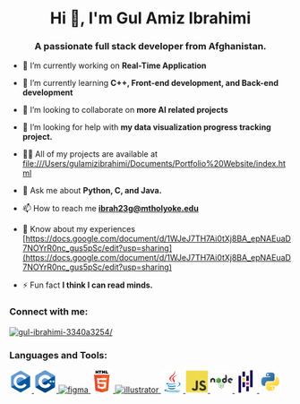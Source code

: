 <h1 align="center">Hi 👋, I'm Gul Amiz Ibrahimi</h1>
<h3 align="center">A passionate full stack developer from Afghanistan.</h3>

- 🔭 I’m currently working on **Real-Time Application**

- 🌱 I’m currently learning **C++, Front-end development, and Back-end development**

- 👯 I’m looking to collaborate on **more AI related projects**

- 🤝 I’m looking for help with **my data visualization progress tracking project.**

- 👨‍💻 All of my projects are available at [file:///Users/gulamizibrahimi/Documents/Portfolio%20Website/index.html](file:///Users/gulamizibrahimi/Documents/Portfolio%20Website/index.html)

- 💬 Ask me about **Python, C, and Java.**

- 📫 How to reach me **ibrah23g@mtholyoke.edu**

- 📄 Know about my experiences [https://docs.google.com/document/d/1WJeJ7TH7Ai0tXj8BA_epNAEuaD7NOYrR0nc_gus5pSc/edit?usp=sharing](https://docs.google.com/document/d/1WJeJ7TH7Ai0tXj8BA_epNAEuaD7NOYrR0nc_gus5pSc/edit?usp=sharing)

- ⚡ Fun fact **I think I can read minds.**

<h3 align="left">Connect with me:</h3>
<p align="left">
<a href="https://linkedin.com/in/gul-ibrahimi-3340a3254/" target="blank"><img align="center" src="https://raw.githubusercontent.com/rahuldkjain/github-profile-readme-generator/master/src/images/icons/Social/linked-in-alt.svg" alt="gul-ibrahimi-3340a3254/" height="30" width="40" /></a>
</p>

<h3 align="left">Languages and Tools:</h3>
<p align="left"> <a href="https://www.cprogramming.com/" target="_blank" rel="noreferrer"> <img src="https://raw.githubusercontent.com/devicons/devicon/master/icons/c/c-original.svg" alt="c" width="40" height="40"/> </a> <a href="https://www.w3schools.com/cpp/" target="_blank" rel="noreferrer"> <img src="https://raw.githubusercontent.com/devicons/devicon/master/icons/cplusplus/cplusplus-original.svg" alt="cplusplus" width="40" height="40"/> </a> <a href="https://www.figma.com/" target="_blank" rel="noreferrer"> <img src="https://www.vectorlogo.zone/logos/figma/figma-icon.svg" alt="figma" width="40" height="40"/> </a> <a href="https://www.w3.org/html/" target="_blank" rel="noreferrer"> <img src="https://raw.githubusercontent.com/devicons/devicon/master/icons/html5/html5-original-wordmark.svg" alt="html5" width="40" height="40"/> </a> <a href="https://www.adobe.com/in/products/illustrator.html" target="_blank" rel="noreferrer"> <img src="https://www.vectorlogo.zone/logos/adobe_illustrator/adobe_illustrator-icon.svg" alt="illustrator" width="40" height="40"/> </a> <a href="https://www.java.com" target="_blank" rel="noreferrer"> <img src="https://raw.githubusercontent.com/devicons/devicon/master/icons/java/java-original.svg" alt="java" width="40" height="40"/> </a> <a href="https://developer.mozilla.org/en-US/docs/Web/JavaScript" target="_blank" rel="noreferrer"> <img src="https://raw.githubusercontent.com/devicons/devicon/master/icons/javascript/javascript-original.svg" alt="javascript" width="40" height="40"/> </a> <a href="https://nodejs.org" target="_blank" rel="noreferrer"> <img src="https://raw.githubusercontent.com/devicons/devicon/master/icons/nodejs/nodejs-original-wordmark.svg" alt="nodejs" width="40" height="40"/> </a> <a href="https://pandas.pydata.org/" target="_blank" rel="noreferrer"> <img src="https://raw.githubusercontent.com/devicons/devicon/2ae2a900d2f041da66e950e4d48052658d850630/icons/pandas/pandas-original.svg" alt="pandas" width="40" height="40"/> </a> <a href="https://www.python.org" target="_blank" rel="noreferrer"> <img src="https://raw.githubusercontent.com/devicons/devicon/master/icons/python/python-original.svg" alt="python" width="40" height="40"/> </a> </p>
